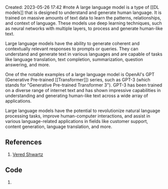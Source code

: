 Created: 2023-05-26 17:42
#note
A large language model is a type of [[DL models]] that is designed to understand and generate human language. It is trained on massive amounts of text data to learn the patterns, relationships, and context of language. These models use deep learning techniques, such as neural networks with multiple layers, to process and generate human-like text.

Large language models have the ability to generate coherent and contextually relevant responses to prompts or queries. They can understand and generate text in various languages and are capable of tasks like language translation, text completion, summarization, question answering, and more.

One of the notable examples of a large language model is OpenAI's GPT (Generative Pre-trained [[Transformer]]) series, such as GPT-3 (which stands for "Generative Pre-trained Transformer 3"). GPT-3 has been trained on a diverse range of internet text and has shown impressive capabilities in understanding and generating human-like text across a wide array of applications.

Large language models have the potential to revolutionize natural language processing tasks, improve human-computer interactions, and assist in various language-related applications in fields like customer support, content generation, language translation, and more.


## References
1. [Vered Shwartz](http://veredshwartz.blogspot.com/2015/09/language-models.html)

## Code
1. 